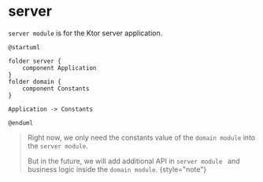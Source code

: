 # server

`server module` is for the Ktor server application.


```plantuml
@startuml

folder server {
    component Application
}
folder domain {
    component Constants
}

Application -> Constants
    
@enduml
```

> Right now, we only need the constants value of the
> `domain module` into the `server module`.
>
> But in the future, we will add additional API in `server module `
> and business logic inside the `domain module`.
{style="note"}